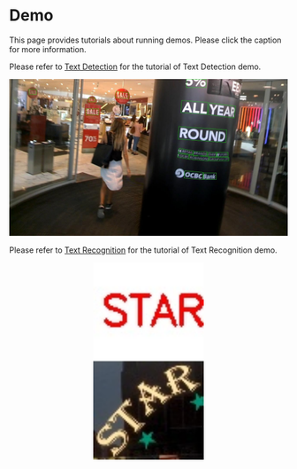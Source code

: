 # Demo

This page provides tutorials about running demos. Please click the caption for more information.

Please refer to [Text Detection](../docs/text_det_demo.md) for the tutorial of Text Detection demo.
<br>

<div align="center">
    <img src="../resources/demo_text_det_pred.jpg"/><br>

</div>


Please refer to [Text Recognition](../docs/text_recog_demo.md) for the tutorial of Text Recognition demo.
<br>

<div align="center">
    <img src="../resources/demo_text_recog_pred.jpg" width="200px" alt/><br>
    
</div>

<br>
